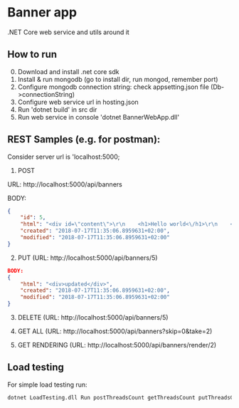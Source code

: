 # Banner app

.NET Core web service and utils around it

## How to run
0. Download and install .net core sdk
1. Install & run mongodb (go to install dir, run mongod, remember port)
2. Configure mongodb connection string: check appsetting.json file (Db->connectionString)
3. Configure web service url in hosting.json
4. Run 'dotnet build' in src dir
5. Run web service in console 'dotnet BannerWebApp.dll'


## REST Samples (e.g. for postman):
Consider server url is 'localhost:5000;
1. POST

URL: http://localhost:5000/api/banners

BODY:

```json
{
    "id": 5,
    "html": "<div id=\"content\">\r\n    <h1>Hello world<\/h1>\r\n    <i>Hi everybody<\/i>\r\n<\/div>\r\n<button class=\"download\">Download<\/button>\r\n\r\n\r\n<script src=\"http:\/\/code.jquery.com\/jquery-1.11.2.min.js\"><\/script>\r\n<script>\r\n    $('.download').on('click', function(){\r\n       $('<a \/>').attr({\r\n              download: 'export.html', \r\n              href: \"data:text\/html,\" + $('#content').html() \r\n       })[0].click()\r\n    });\r\n<\/script>",
    "created": "2018-07-17T11:35:06.8959631+02:00",
    "modified": "2018-07-17T11:35:06.8959631+02:00"
}
```

2. PUT (URL: http://localhost:5000/api/banners/5)

``` json
BODY:
{
    "html": "<div>updated</div>",
    "created": "2018-07-17T11:35:06.8959631+02:00",
    "modified": "2018-07-17T11:35:06.8959631+02:00"
}
```

3. DELETE (URL: http://localhost:5000/api/banners/5)

4. GET ALL (URL: http://localhost:5000/api/banners?skip=0&take=2)

6. GET RENDERING (URL: http://localhost:5000/api/banners/render/2)

## Load testing
For simple load testing run:
```cmd
dotnet LoadTesting.dll Run postThreadsCount getThreadsCount putThreadsCount operationsPerSecondForEachThread 
```